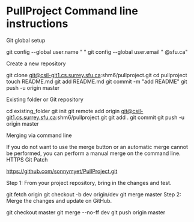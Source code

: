 # PullProject Command line instructions

Git global setup

git config --global user.name " "
git config --global user.email " @sfu.ca"

Create a new repository

git clone git@csil-git1.cs.surrey.sfu.ca:shm6/pullproject.git
cd pullproject
touch README.md
git add README.md
git commit -m "add README"
git push -u origin master

Existing folder or Git repository

cd existing_folder
git init
git remote add origin git@csil-git1.cs.surrey.sfu.ca:shm6/pullproject.git
git add .
git commit
git push -u origin master


Merging via command line

If you do not want to use the merge button or an automatic merge cannot be performed, you can perform a manual merge on the command line.
 HTTPS
 Git
Patch

https://github.com/sonnymyet/PullProject.git

Step 1: From your project repository, bring in the changes and test.

git fetch origin
git checkout -b dev origin/dev
git merge master
Step 2: Merge the changes and update on GitHub.

git checkout master
git merge --no-ff dev
git push origin master